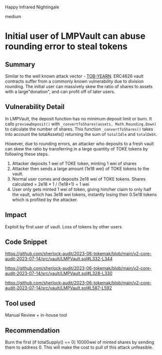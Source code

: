 Happy Infrared Nightingale

medium

# Initial user of LMPVault can abuse rounding error to steal tokens
## Summary

Similar to the well known attack vector - [TOB-YEARN](https://github.com/yearn/yearn-security/blob/master/audits/20210719_ToB_yearn_vaultsv2/ToB_-_Yearn_Vault_v_2_Smart_Contracts_Audit_Report.pdf).
ERC4626 vault contracts suffer from a commonly known vulnerability due to division rounding. The initial user can
massively skew the ratio of shares to assets with a large"donation", and can profit off of later users.

## Vulnerability Detail

In LMPVault, the deposit function has no minimum deposit limit or burn. It calls `previewDeposit()` with `_convertToShares(assets, Math.Rounding.Down)` to calculate the number of shares. This function `_convertToShares()` takes into account the totalAssets() returning the sum of `totalIdle` and `totalDebt`.

However, due to rounding errors, an attacker who deposits to a fresh vault can skew the ratio by transferring in a large quantity of TOKE tokens by following these steps.
1. Attacker deposits 1 wei of TOKE token, minting 1 wei of shares
2. Attacker then sends a large amount (1e18 wei) of TOKE tokens to the vault.
3. Normal user comes and deposits 2e18 wei of TOKE tokens. Shares calculated = 2e18 * 1 / (1e18+1) = 1 wei
4. User only gets minted 1 wei of token, giving him/her claim to only half the vault, which has 3e18 wei tokens, instantly losing their  0.5e18 tokens which is profited by the attacker.


## Impact
Exploit by first user of vault. Loss of tokens by other users

## Code Snippet

https://github.com/sherlock-audit/2023-06-tokemak/blob/main/v2-core-audit-2023-07-14/src/vault/LMPVault.sol#L332-L344

https://github.com/sherlock-audit/2023-06-tokemak/blob/main/v2-core-audit-2023-07-14/src/vault/LMPVault.sol#L328-L330

https://github.com/sherlock-audit/2023-06-tokemak/blob/main/v2-core-audit-2023-07-14/src/vault/LMPVault.sol#L587-L592

## Tool used

Manual Review + in-house tool

## Recommendation
Burn the first (if totalSupply() == 0) 10000wei of minted shares by sending them to address 0. This will make the cost to pull of this attack unfeasible.